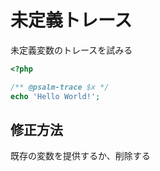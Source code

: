 # 未定義トレース

未定義変数のトレースを試みる

```php
<?php

/** @psalm-trace $x */
echo 'Hello World!';
```

## 修正方法

既存の変数を提供するか、削除する
